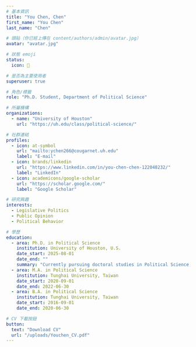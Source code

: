 ```yaml
---
# 基本資訊
title: "You Chen, Chen"
first_name: "You Chen"
last_name: "Chen"

# 頭貼（你已經上傳在 content/authors/admin/avatar.jpg）
avatar: "avatar.jpg"

# 狀態 emoji
status:
  icon: 🐶

# 是否為主要使用者
superuser: true

# 角色/標籤
role: "Ph.D. Student, Department of Political Science"

# 所屬機構
organizations:
  - name: "University of Houston"
    url: "https://uh.edu/class/political-science/"

# 社群連結
profiles:
  - icon: at-symbol
    url: "mailto:ychen266@cougarnet.uh.edu"
    label: "E-mail"
  - icon: brands/linkedin
    url: "https://www.linkedin.com/in/you-chen-chen-122048232/"
    label: "LinkedIn"
  - icon: academicons/google-scholar
    url: "https://scholar.google.com/"
    label: "Google Scholar"

# 研究興趣
interests:
  - Legislative Politics
  - Public Opinion
  - Political Behavior

# 學歷
education:
  - area: Ph.D. in Political Science
    institution: University of Houston, U.S.
    date_start: 2025-08-01
    date_end: ""
    summary: "Currently pursuing doctoral studies in Political Science, focusing on legislative politics, public opinion, and political behavior."
  - area: M.A. in Political Science
    institution: Tunghai University, Taiwan
    date_start: 2020-09-01
    date_end: 2022-06-30
  - area: B.A. in Political Science
    institution: Tunghai University, Taiwan
    date_start: 2016-09-01
    date_end: 2020-06-30

# CV 下載按鈕
button:
  text: "Download CV"
  url: "/uploads/Youchen_CV.pdf"
---
```

